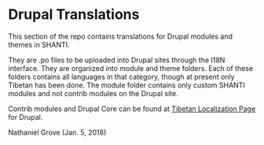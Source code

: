 # Drupal Translations
This section of the repo contains translations for Drupal modules and themes in SHANTI.

They are .po files to be uploaded into Drupal sites through the I18N interface.
They are organized into module and theme folders. Each of these folders contains all languages in that category, though at present only Tibetan has been done.
The module folder contains only custom SHANTI modules and not contrib modules on the Drupal site.

Contrib modules and Drupal Core can be found at [Tibetan Localization Page](https://localize.drupal.org/translate/languages/bo) for Drupal.

Nathaniel Grove (Jan. 5, 2018)
